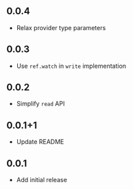 ## 0.0.4

- Relax provider type parameters

## 0.0.3

- Use `ref.watch` in `write` implementation

## 0.0.2

- Simplify `read` API

## 0.0.1+1

- Update README

## 0.0.1

- Add initial release
